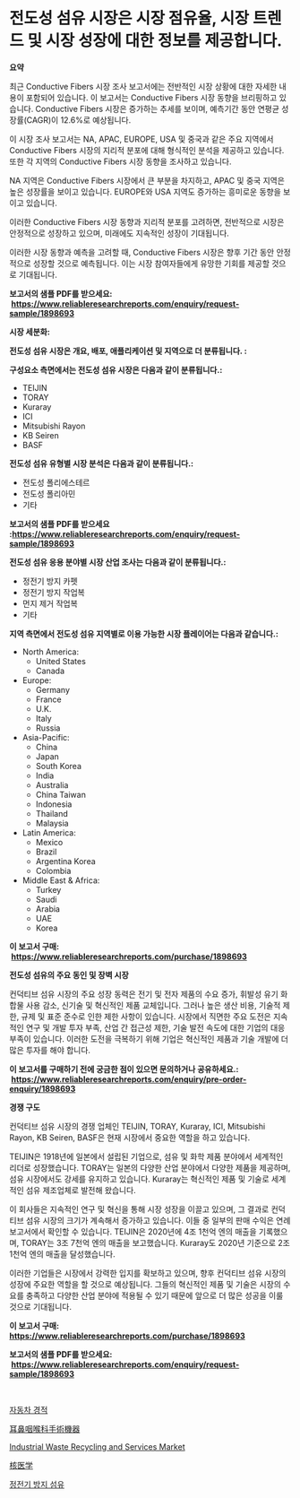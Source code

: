 <p><h1>전도성 섬유 시장은 시장 점유율, 시장 트렌드 및 시장 성장에 대한 정보를 제공합니다.</h1></p><p><strong>요약</strong></p>
<p><p>최근 Conductive Fibers 시장 조사 보고서에는 전반적인 시장 상황에 대한 자세한 내용이 포함되어 있습니다. 이 보고서는 Conductive Fibers 시장 동향을 브리핑하고 있습니다. Conductive Fibers 시장은 증가하는 추세를 보이며, 예측기간 동안 연평균 성장률(CAGR)이 12.6%로 예상됩니다.</p><p>이 시장 조사 보고서는 NA, APAC, EUROPE, USA 및 중국과 같은 주요 지역에서 Conductive Fibers 시장의 지리적 분포에 대해 형식적인 분석을 제공하고 있습니다. 또한 각 지역의 Conductive Fibers 시장 동향을 조사하고 있습니다.</p><p>NA 지역은 Conductive Fibers 시장에서 큰 부분을 차지하고, APAC 및 중국 지역은 높은 성장률을 보이고 있습니다. EUROPE와 USA 지역도 증가하는 흥미로운 동향을 보이고 있습니다.</p><p>이러한 Conductive Fibers 시장 동향과 지리적 분포를 고려하면, 전반적으로 시장은 안정적으로 성장하고 있으며, 미래에도 지속적인 성장이 기대됩니다.</p><p>이러한 시장 동향과 예측을 고려할 때, Conductive Fibers 시장은 향후 기간 동안 안정적으로 성장할 것으로 예측됩니다. 이는 시장 참여자들에게 유망한 기회를 제공할 것으로 기대됩니다.</p></p>
<p><strong>보고서의 샘플 PDF를 받으세요: &nbsp;<a href="https://www.reliableresearchreports.com/enquiry/request-sample/1898693">https://www.reliableresearchreports.com/enquiry/request-sample/1898693</a></strong></p>
<p><strong>시장 세분화:</strong></p>
<p><strong> 전도성 섬유 시장은 개요, 배포, 애플리케이션 및 지역으로 더 분류됩니다. :</strong></p>
<p><strong>구성요소 측면에서는 전도성 섬유 시장은 다음과 같이 분류됩니다.:</strong></p>
<p><ul><li>TEIJIN</li><li>TORAY</li><li>Kuraray</li><li>ICI</li><li>Mitsubishi Rayon</li><li>KB Seiren</li><li>BASF</li></ul></p>
<p><strong> 전도성 섬유 유형별 시장 분석은 다음과 같이 분류됩니다.:</strong></p>
<p><ul><li>전도성 폴리에스테르</li><li>전도성 폴리아민</li><li>기타</li></ul></p>
<p><strong>보고서의 샘플 PDF를 받으세요 :<a href="https://www.reliableresearchreports.com/enquiry/request-sample/1898693">https://www.reliableresearchreports.com/enquiry/request-sample/1898693</a></strong></p>
<p><strong> 전도성 섬유 응용 분야별 시장 산업 조사는 다음과 같이 분류됩니다.:</strong></p>
<p><ul><li>정전기 방지 카펫</li><li>정전기 방지 작업복</li><li>먼지 제거 작업복</li><li>기타</li></ul></p>
<p><strong>지역 측면에서 전도성 섬유 지역별로 이용 가능한 시장 플레이어는 다음과 같습니다.:</strong></p>
<p><ul>
    <li>
        North America:
        <ul>
            <li>United States</li>
            <li>Canada</li>
        </ul>
    </li>
    <li>
        Europe:
        <ul>
            <li>Germany</li>
            <li>France</li>
            <li>U.K.</li>
            <li>Italy</li>
            <li>Russia</li>
        </ul>
    </li>
    <li>
        Asia-Pacific:
        <ul>
            <li>China</li>
            <li>Japan</li>
            <li>South Korea</li>
            <li>India</li>
            <li>Australia</li>
            <li>China Taiwan</li>
            <li>Indonesia</li>
            <li>Thailand</li>
            <li>Malaysia</li>
        </ul>
    </li>
    <li>
        Latin America:
        <ul>
            <li>Mexico</li>
            <li>Brazil</li>
            <li>Argentina Korea</li>
            <li>Colombia</li>
        </ul>
    </li>
    <li>
        Middle East & Africa:
        <ul>
            <li>Turkey</li>
            <li>Saudi</li>
            <li>Arabia</li>
            <li>UAE</li>
            <li>Korea</li>
        </ul>
    </li>
    </ul></p>
<p><strong>이 보고서 구매: &nbsp;<a href="https://www.reliableresearchreports.com/purchase/1898693">https://www.reliableresearchreports.com/purchase/1898693</a></strong></p>
<p><strong>전도성 섬유의 주요 동인 및 장벽 시장</strong></p>
<p><p>컨덕티브 섬유 시장의 주요 성장 동력은 전기 및 전자 제품의 수요 증가, 휘발성 유기 화합물 사용 감소, 신기술 및 혁신적인 제품 교체입니다. 그러나 높은 생산 비용, 기술적 제한, 규제 및 표준 준수로 인한 제한 사항이 있습니다. 시장에서 직면한 주요 도전은 지속적인 연구 및 개발 투자 부족, 산업 간 접근성 제한, 기술 발전 속도에 대한 기업의 대응 부족이 있습니다. 이러한 도전을 극복하기 위해 기업은 혁신적인 제품과 기술 개발에 더 많은 투자를 해야 합니다.</p></p>
<p><strong>이 보고서를 구매하기 전에 궁금한 점이 있으면 문의하거나 공유하세요.: &nbsp;<a href="https://www.reliableresearchreports.com/enquiry/pre-order-enquiry/1898693">https://www.reliableresearchreports.com/enquiry/pre-order-enquiry/1898693</a></strong></p>
<p><strong>경쟁 구도</strong></p>
<p><p>컨덕티브 섬유 시장의 경쟁 업체인 TEIJIN, TORAY, Kuraray, ICI, Mitsubishi Rayon, KB Seiren, BASF은 현재 시장에서 중요한 역할을 하고 있습니다. </p><p>TEIJIN은 1918년에 일본에서 설립된 기업으로, 섬유 및 화학 제품 분야에서 세계적인 리더로 성장했습니다. TORAY는 일본의 다양한 산업 분야에서 다양한 제품을 제공하며, 섬유 시장에서도 강세를 유지하고 있습니다. Kuraray는 혁신적인 제품 및 기술로 세계적인 섬유 제조업체로 발전해 왔습니다.</p><p>이 회사들은 지속적인 연구 및 혁신을 통해 시장 성장을 이끌고 있으며, 그 결과로 컨덕티브 섬유 시장의 크기가 계속해서 증가하고 있습니다. 이들 중 일부의 판매 수익은 연례보고서에서 확인할 수 있습니다. TEIJIN은 2020년에 4조 1천억 엔의 매출을 기록했으며, TORAY는 3조 7천억 엔의 매출을 보고했습니다. Kuraray도 2020년 기준으로 2조 1천억 엔의 매출을 달성했습니다.</p><p>이러한 기업들은 시장에서 강력한 입지를 확보하고 있으며, 향후 컨덕티브 섬유 시장의 성장에 주요한 역할을 할 것으로 예상됩니다. 그들의 혁신적인 제품 및 기술은 시장의 수요를 충족하고 다양한 산업 분야에 적용될 수 있기 때문에 앞으로 더 많은 성공을 이룰 것으로 기대됩니다.</p></p>
<p><strong>이 보고서 구매: &nbsp; <a href="https://www.reliableresearchreports.com/purchase/1898693">https://www.reliableresearchreports.com/purchase/1898693</a></strong></p>
<p><strong>보고서의 샘플 PDF를 받으세요: &nbsp;<a href="https://www.reliableresearchreports.com/enquiry/request-sample/1898693">https://www.reliableresearchreports.com/enquiry/request-sample/1898693</a></strong><strong></strong></p>
<p>&nbsp;</p>
<p><p><a href="https://github.com/akzkkws047661437/Market-Research-Report-List-1/blob/main/5543675194366.md">자동차 경적</a></p><p><a href="https://github.com/lrlmopnhwd79300/Market-Research-Report-List-1/blob/main/7632100194645.md">耳鼻咽喉科手術機器</a></p><p><a href="https://issuu.com/reportprime-2/docs/industrial-waste-recycling-and-services-market-siz">Industrial Waste Recycling and Services Market</a></p><p><a href="https://github.com/wkuactfdzwizk06/Market-Research-Report-List-1/blob/main/3397952194644.md">核医学</a></p><p><a href="https://github.com/vsckjg50460/Market-Research-Report-List-1/blob/main/7083966194367.md">정전기 방지 섬유</a></p></p>